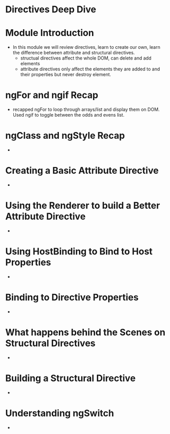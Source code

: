 # Directives Deep Dive 
  # Module Introduction
  - In this module we will review directives, learn to create our own, learn the difference between attribute and structural directives.
    - structual directives affect the whole DOM, can delete and add elements
    - attribute directives only affect the elements they are added to and their properties but never destroy element.
  # ngFor and ngif Recap
  - recapped ngFor to loop through arrays/list and display them on DOM. Used ngif to toggle between the odds and evens list.
  # ngClass and ngStyle Recap
  - 
  # Creating a Basic Attribute Directive
  - 
  # Using the Renderer to build a Better Attribute Directive
  - 
  # Using HostBinding to Bind to Host Properties
  - 
  # Binding to Directive Properties
  - 
  # What happens behind the Scenes on Structural Directives
  - 
  # Building a Structural Directive
  - 
  # Understanding ngSwitch
  - 